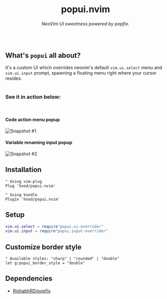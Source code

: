 <div align="center">
  <h1>popui.nvim</h1>
  <h6>NeoVim UI sweetness powered by popfix.</h6>
</div>

<br/>

## What's `popui` all about?
It's a custom UI which overrides neovim's default `vim.ui.select` menu and `vim.ui.input` prompt, spawning a floating menu right where your cursor resides.
<br/><br/>
<h3>See it in action below:</h3>
<br/>
<h4>Code action menu popup</h4>

![Snapshot #1](https://i.imgur.com/ZKRBssU.png)
<br/>
<h4>Variable renaming input popup</h4>

![Snapshot #2](https://i.imgur.com/G4tkHhK.png)

## Installation
```viml
" Using vim-plug
Plug 'hood/popui.nvim'

" Using Vundle
Plugin 'hood/popui.nvim'
```

## Setup
```lua
vim.ui.select = require"popui.ui-overrider"
vim.ui.input = require"popui.input-overrider"
```

## Customize border style
```vim
" Available styles: "sharp" | "rounded" | "double"
let g:popui_border_style = "double"
```

## Dependencies
* [RishabhRD/popfix](https://github.com/RishabhRD/popfix)
